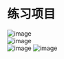 
# 练习项目  

![image](http://42.192.85.188:8081/image/img/1.png)  
![image](http://42.192.85.188:8081/image/img/2.png)  
![image](http://42.192.85.188:8081/image/img/3.png)
![image](http://42.192.85.188:8081/image/img/4.png)
